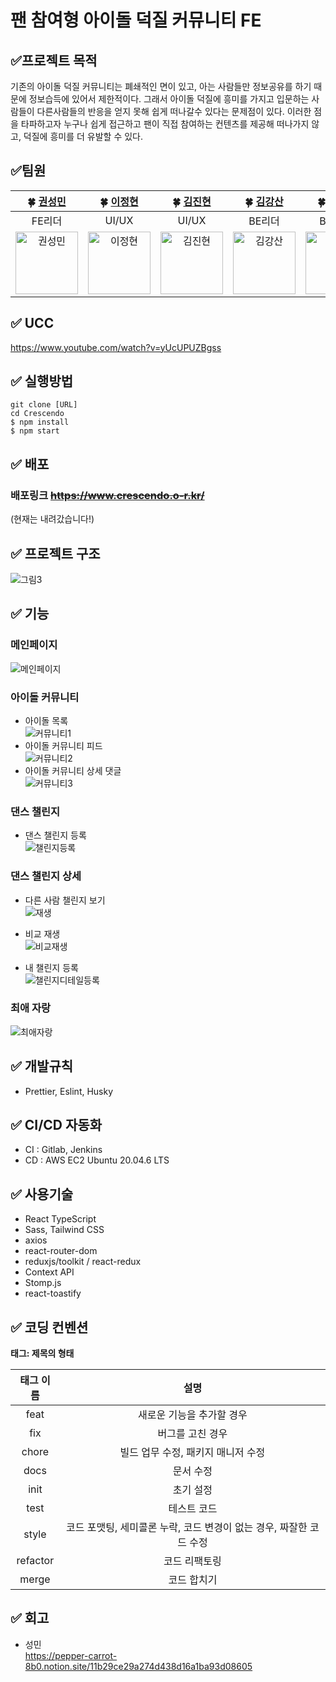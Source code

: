 # 팬 참여형 아이돌 덕질 커뮤니티 FE

## ✅프로젝트 목적

기존의 아이돌 덕질 커뮤니티는 폐쇄적인 면이 있고, 아는 사람들만 정보공유를 하기 때문에 정보습득에 있어서 제한적이다. 그래서 아이돌 덕질에 흥미를 가지고 입문하는 사람들이 다른사람들의 반응을 얻지 못해 쉽게 떠나갈수 있다는 문제점이 있다. 이러한 점을 타파하고자 누구나 쉽게 접근하고 팬이 직접 참여하는 컨텐츠를 제공해 떠나가지 않고, 덕질에 흥미를 더 유발할 수 있다.

## ✅팀원

| 🍀 [권성민](https://github.com/kwonja) | 🍀 [이정현](https://github.com/IcedCafeMocha) | 🍀 [김진현](https://github.com/Jinhyeon-Kim-6619) |  🍀 [김강산](https://github.com/Sanizzang) | 🍀 [김인제](https://github.com/kijen723) | 🍀 [하상진](https://github.com/lavegas1) |
| :-----------------------------------: | :-----------------------------------: | :-----------------------------------: | :-----------------------------------: | :-----------------------------------: | :-----------------------------------: |
| FE리더 | UI/UX | UI/UX | BE리더 | BE/팀장 | BE |
| <img src="https://avatars.githubusercontent.com/kwonja" alt="권성민" width="100" /> | <img src="https://avatars.githubusercontent.com/IcedCafeMocha" alt="이정현" width="100" /> |  <img src="https://avatars.githubusercontent.com/Jinhyeon-Kim-6619" alt="김진현" width="100" /> | <img src="https://avatars.githubusercontent.com/Sanizzang" alt="김강산" width="100" /> | <img src="https://avatars.githubusercontent.com/kijen723" alt="김인제" width="100" /> | <img src="https://avatars.githubusercontent.com/lavegas1" alt="하상" width="100" /> |

## ✅ UCC

https://www.youtube.com/watch?v=yUcUPUZBgss

## ✅ 실행방법

```
git clone [URL]
cd Crescendo
$ npm install
$ npm start
```

## ✅ 배포

### 배포링크 ~~https://www.crescendo.o-r.kr/~~
(현재는 내려갔습니다!)
## ✅ 프로젝트 구조
![그림3](https://github.com/user-attachments/assets/a6740fc0-989f-4a45-926b-ec94629760a5)


## ✅ 기능

### 메인페이지
![메인페이지](https://github.com/user-attachments/assets/c67c6baf-c703-4f7e-97bc-3e76ef9d4fdd)

### 아이돌 커뮤니티
- 아이돌 목록 <br/>
  ![커뮤니티1](https://github.com/user-attachments/assets/ec5aa165-e222-4ca6-8158-ecd5f9d26f51)
- 아이돌 커뮤니티 피드 <br/>
  ![커뮤니티2](https://github.com/user-attachments/assets/1ed157d3-7eb6-4594-9210-9aa9204d499f)
- 아이돌 커뮤니티 상세 댓글 <br/>
  ![커뮤니티3](https://github.com/user-attachments/assets/477f4aff-77a5-46ef-9739-55841b525a2a)

### 댄스 챌린지
- 댄스 챌린지 등록 <br/>
  ![챌린지등록](https://github.com/user-attachments/assets/04e6d234-a6f7-4bd3-8cb0-7f4f4b7a8d6e)

### 댄스 챌린지 상세
- 다른 사람 챌린지 보기 <br/>
  ![재생](https://github.com/user-attachments/assets/a8b71dc8-723f-4aee-9353-53fe1e49b151)

- 비교 재생 <br/>
  ![비교재생](https://github.com/user-attachments/assets/5c3cdce3-048b-44fd-8529-1ca342c25b96)
- 내 챌린지 등록 <br/>
  ![챌린지디테일등록](https://github.com/user-attachments/assets/c24638bd-8a83-47c5-893a-3290777a4a04)

### 최애 자랑
![최애자랑](https://github.com/user-attachments/assets/6cce2c18-ab4a-4023-bed5-150a6d0696b1)

## ✅ 개발규칙
- Prettier, Eslint, Husky

## ✅ CI/CD 자동화
- CI : Gitlab, Jenkins
- CD : AWS EC2 Ubuntu 20.04.6 LTS 
## ✅ 사용기술

- React TypeScript
- Sass, Tailwind CSS
- axios
- react-router-dom
- reduxjs/toolkit / react-redux
- Context API
- Stomp.js
- react-toastify

## ✅ 코딩 컨벤션

**태그: 제목의 형태**

| 태그 이름 |                                설명                                 |
| :-------: | :-----------------------------------------------------------------: |
|   feat    |                      새로운 기능을 추가할 경우                      |
|    fix    |                          버그를 고친 경우                           |
|   chore   |                 빌드 업무 수정, 패키지 매니저 수정                  |
|   docs    |                              문서 수정                              |
|   init    |                              초기 설정                              |
|   test    |                             테스트 코드                             |
|   style   | 코드 포맷팅, 세미콜론 누락, 코드 변경이 없는 경우, 짜잘한 코드 수정 |
| refactor  |                            코드 리팩토링                            |
|   merge   |                             코드 합치기                             |

## ✅ 회고
- 성민 <br/>
  https://pepper-carrot-8b0.notion.site/11b29ce29a274d438d16a1ba93d08605

